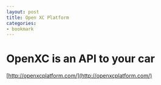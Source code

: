 ```yaml
---
layout: post
title: Open XC Platform
categories:
- bookmark
---
```

OpenXC is an API to your car
====
[http://openxcplatform.com/](http://openxcplatform.com/)